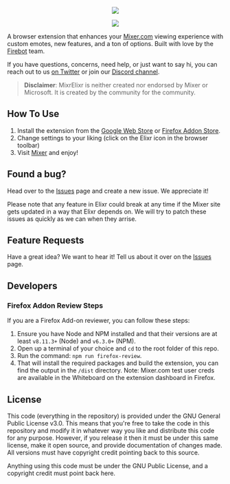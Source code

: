 <p align="center">
  <img src="https://i.imgur.com/LtkgWYX.png">
</p>
<p align="center">
  <img src="https://api.travis-ci.com/crowbartools/MixrElixr.svg?branch=master">
</p>

A browser extension that enhances your [Mixer.com](http://mixer.com) viewing experience with custom emotes, new features, and a ton of options. Built with love by the [Firebot](https://github.com/Firebottle/Firebot) team.

If you have questions, concerns, need help, or just want to say hi, you can reach out to us [on Twitter](http://twitter.com/mixrelixr) or join our [Discord channel](https://discord.gg/tTmMbrG).

>**Disclaimer**: MixrElixr is neither created nor endorsed by Mixer or Microsoft. It is created by the community for the community.

## How To Use
1) Install the extension from the [Google Web Store](https://chrome.google.com/webstore/detail/mixrelixr/mmfbdcekojokeeonagpnlpoklelkcjon) or [Firefox Addon Store](https://addons.mozilla.org/en-US/firefox/addon/mixrelixr/).
2) Change settings to your liking (click on the Elixr icon in the browser toolbar)
3) Visit  [Mixer](http://mixer.com) and enjoy!

## Found a bug? 
Head over to the [Issues](https://github.com/ebiggz/MixrElixr/issues) page and create a new issue. We appreciate it!

Please note that any feature in Elixr could break at any time if the Mixer site gets updated in a way that Elixr depends on. We will try to patch these issues as quickly as we can when they arrise. 

## Feature Requests
Have a great idea? We want to hear it! Tell us about it over on the [Issues](https://github.com/ebiggz/MixrElixr/issues) page.

## Developers
### Firefox Addon Review Steps
If you are a Firefox Add-on reviewer, you can follow these steps:
1) Ensure you have Node and NPM installed and that their versions are at least `v8.11.3+` (Node) and `v6.3.0+` (NPM).
2) Open up a terminal of your choice and `cd` to the root folder of this repo.
3) Run the command: `npm run firefox-review`.
4) That will install the required packages and build the extension, you can find the output in the `/dist` directory.
Note: Mixer.com test user creds are available in the Whiteboard on the extension dashboard in Firefox.

## License
This code (everything in the repository) is provided under the GNU General Public License v3.0. This means that you're free to take the code in this repository and modify it in whatever way you like and distribute this code for any purpose. However, if you release it then it must be under this same license, make it open source, and provide documentation of changes made. All versions must have copyright credit pointing back to this source.

Anything using this code must be under the GNU Public License, and a copyright credit must point back here.
